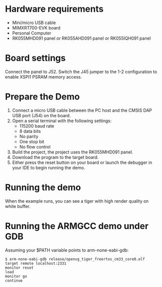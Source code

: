 Hardware requirements
=====================
- Mini/micro USB cable
- MIMXRT700-EVK board
- Personal Computer
- RK055MHD091 panel or RK055AHD091 panel or RK055IQH091 panel

Board settings
============
Connect the panel to J52.
Switch the J45 jumper to the 1-2 configuration to enable XSPI1 PSRAM memory access.

Prepare the Demo
===============
1.  Connect a micro USB cable between the PC host and the CMSIS DAP USB port (J54) on the board.
2.  Open a serial terminal with the following settings:
    - 115200 baud rate
    - 8 data bits
    - No parity
    - One stop bit
    - No flow control
3.  Build the project, the project uses the RK055MHD091 panel.
4.  Download the program to the target board.
5.  Either press the reset button on your board or launch the debugger in your IDE to begin running the demo.

Running the demo
===============
When the example runs, you can see a tiger with high render quality on white buffer.

Running the ARMGCC demo under GDB
=================================

Assuming your $PATH variable points to arm-none-eabi-gdb:

    $ arm-none-eabi-gdb release/openvg_tiger_freertos_cm33_core0.elf
    target remote localhost:2331
    monitor reset
    load
    monitor go
    continue
